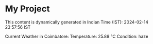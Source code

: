# My Project

This content is dynamically generated in Indian Time (IST): 2024-02-14 23:57:56 IST


Current Weather in Coimbatore:
Temperature: 25.88 °C
Condition: haze
